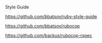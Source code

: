 Style Guide

https://github.com/bbatsov/ruby-style-guide

https://github.com/bbatsov/rubocop

https://github.com/backus/rubocop-rspec
